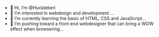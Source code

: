 - 👋 Hi, I’m @Huckleberi
- 👀 I’m interested in webdesign and development ...
- 🌱 I’m currently learning the basic of HTML, CSS and JavaScript...
- 💞️ I’m pushing toward a front end webdesigner that can bring a WOW effect when browsering...
<!---
Huckleberi/Huckleberi is a ✨ special ✨ repository because its `README.md` (this file) appears on your GitHub profile.
You can click the Preview link to take a look at your changes.
--->
